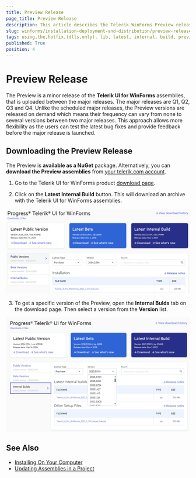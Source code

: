 ```yaml
---
title: Preview Release
page_title: Preview Release
description: This article describes the Telerik WinForms Preview release and how to download it to get the lastest bug fixes. 
slug: winforms/installation-deployment-and-distribution/preview-releases
tags: using,the,hotfix,(dlls,only), lib, latest, internal, build, preview
published: True
position: 4
---
```


# Preview Release

The Preview is a minor release of the **Telerik UI for WinForms** assemblies, that is uploaded between the major releases. The major releases are Q1, Q2, Q3 and Q4. Unlike the scheduled major releases, the Preview versions are released on demand which means their frequency can vary from none to several versions between two major releases. This approach allows more flexibility as the users can test the latest bug fixes and provide feedback before the major release is launched.

## Downloading the Preview Release

The Preview is __available as a NuGet__ package. Alternatively, you can __download the Preview assemblies__ from [your telerik.com account](https://www.telerik.com/account/).

1. Go to the Telerik UI for WinForms product [download page](https://www.telerik.com/account/downloads/product-download?product=RCWF).

2. Click on the __Latest Internal Build__ button. This will download an archive with the Telerik UI for WinForms assemblies.

![Telerik UI for WinForms Latest Internal Build Button](images/preview-releases001.png)

3. To get a specific version of the Preview, open the __Internal Bulds__ tab on the download page. Then select a version from the **Version** list.

![Telerik UI for WinForms Latest Internal Build Button](images/preview-releases002.png)

## See Also

* [Installing On Your Computer]({%winforms/installation-deployment-and-distribution/installing-on-your-computer%}) 
* [Updating Assemblies in a Project]({%winforms/installation-deployment-and-distribution/updating-assemblies-in-a-project%})

